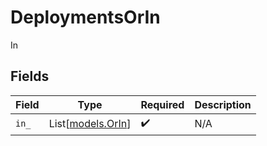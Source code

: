 # DeploymentsOrIn

In


## Fields

| Field                                  | Type                                   | Required                               | Description                            |
| -------------------------------------- | -------------------------------------- | -------------------------------------- | -------------------------------------- |
| `in_`                                  | List[[models.OrIn](../models/orin.md)] | :heavy_check_mark:                     | N/A                                    |